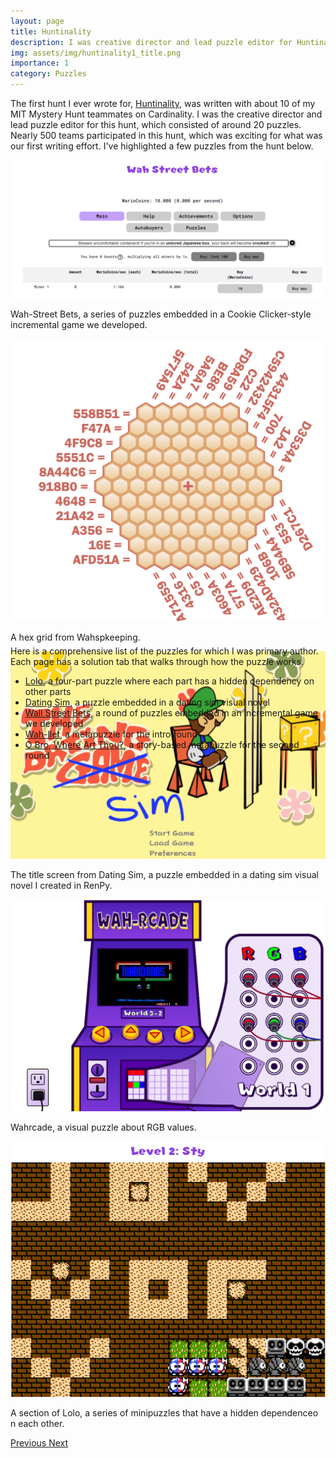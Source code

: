 ```yaml
---
layout: page
title: Huntinality
description: I was creative director and lead puzzle editor for Huntinality, an online puzzlehunt that ran in 2021 that nearly 500 teams participated in.
img: assets/img/huntinality1_title.png
importance: 1
category: Puzzles
---
```


The first hunt I ever wrote for, <a href="https://2021.huntinality.com/">Huntinality</a>, was written with about 10 of my MIT Mystery Hunt teammates on Cardinality. I was the creative director and lead puzzle editor for this hunt, which consisted of around 20 puzzles. Nearly 500 teams participated in this hunt, which was exciting for what was our first writing effort. I've highlighted a few puzzles from the hunt below.

<div id="huntCarousel" class="carousel slide" style="width:100%; height: 760px !important;">
  <div class="carousel-inner">
    <div class="carousel-item active">
      <img class="d-block w-100" src="/assets/img/wsb.png">
      <div class="carousel-caption d-none d-md-block">
        <p>Wah-Street Bets, a series of puzzles embedded in a Cookie Clicker-style incremental game we developed.</p>
      </div>
    </div>
    <div class="carousel-item">
      <img class="d-block w-100" src="/assets/img/wahspkeeping.png">
      <div class="carousel-caption d-none d-md-block">
        <p>A hex grid from Wahspkeeping.</p>
      </div>
    </div>
    <div class="carousel-item">
      <img class="d-block w-100" src="/assets/img/datingsim.png">
      <div class="carousel-caption d-none d-md-block">
        <p>The title screen from Dating Sim, a puzzle embedded in a dating sim visual novel I created in RenPy.</p>
      </div>
    </div>
    <div class="carousel-item">
      <img class="d-block w-100" src="/assets/img/wahrcade.png">
      <div class="carousel-caption d-none d-md-block">
        <p>Wahrcade, a visual puzzle about RGB values.</p>
      </div>
    </div>
    <div class="carousel-item">
      <img class="d-block w-100" src="/assets/img/lolo.png">
      <div class="carousel-caption d-none d-md-block">
        <p>A section of Lolo, a series of minipuzzles that have a hidden dependenceo n each other.</p>
      </div>
    </div>
  </div>
  <a class="carousel-control-prev" href="#huntCarousel" role="button" data-slide="prev">
    <span class="carousel-control-prev-icon" aria-hidden="true"></span>
    <span class="sr-only">Previous</span>
  </a>
  <a class="carousel-control-next" href="#huntCarousel" role="button" data-slide="next">
    <span class="carousel-control-next-icon" aria-hidden="true"></span>
    <span class="sr-only">Next</span>
  </a>
</div>

<br>
Here is a comprehensive list of the puzzles for which I was primary author. Each page has a solution tab that walks through how the puzzle works.

<ul>
    <li><a href="https://2021.huntinality.com/puzzle/lolo.html">Lolo</a>, a four-part puzzle where each part has a hidden dependency on other parts</li>
    <li><a href="https://2021.huntinality.com/puzzle/thedatingsim.html">Dating Sim</a>, a puzzle embedded in a dating sim visual novel</li>
    <li><a href="https://2021.huntinality.com/puzzle/wah_street_bets.html">Wall Street Bets</a>, a round of puzzles embedded in an incremental game we developed</li>
    <li><a href="https://2021.huntinality.com/puzzle/wahllet.html">Wah-llet</a>, a metapuzzle for the intro round</li>
    <li><a href="https://2021.huntinality.com/puzzle/obro.html">O Bro, Where Art Thou?</a>, a story-based metapuzzle for the second round</li>
</ul>
